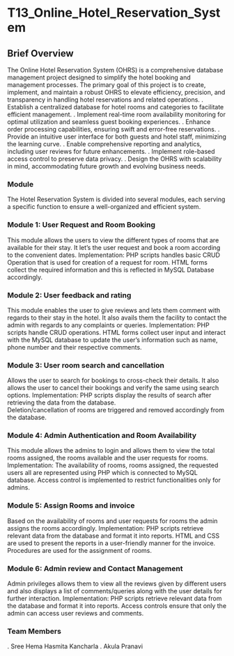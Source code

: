 # T13_Online_Hotel_Reservation_System

## Brief Overview
The Online Hotel Reservation System (OHRS) is a comprehensive database management project designed to simplify the hotel booking and management processes. The primary goal of this project is to create, implement, and maintain a robust OHRS to elevate efficiency, precision, and transparency in handling hotel reservations and related operations.
. Establish a centralized database for hotel rooms and categories to facilitate efficient management.
. Implement real-time room availability monitoring for optimal utilization and seamless guest booking experiences.
. Enhance order processing capabilities, ensuring swift and error-free reservations.
. Provide an intuitive user interface for both guests and hotel staff, minimizing the learning curve.
. Enable comprehensive reporting and analytics, including user reviews for future enhancements.
. Implement role-based access control to preserve data privacy.
. Design the OHRS with scalability in mind, accommodating future growth and evolving business needs.

### Module
The Hotel Reservation System is divided into several modules, each serving a specific function to ensure a well-organized and efficient system. 
### Module 1: User Request and Room Booking 
This module allows the users to view the different types of rooms that are available for their stay. It let’s the user request and book a room according to the convenient dates.
Implementation: PHP scripts handles basic CRUD Operation that is used for creation of a request for room. HTML forms collect the required information and this is reflected in MySQL Database accordingly.
### Module 2: User feedback and rating 
This module enables the user to give reviews and lets them comment with regards to their stay in the hotel. It also avails them the facility to contact the admin with regards to any complaints or queries. 
Implementation: PHP scripts handle CRUD operations. HTML forms collect user input and interact with the MySQL database to update the user’s information such as name, phone number and their respective comments.
### Module 3: User room search and cancellation 
Allows the user to search for bookings to cross-check their details. It also allows the user to cancel their bookings and verify the same using search options.
Implementation: PHP scripts display the results of search after retrieving the data from the database.  
Deletion/cancellation of rooms are triggered and removed accordingly from the database. 
### Module 4: Admin Authentication and Room Availability 
This module allows the admins to login and allows them to view the total rooms assigned, the rooms available and the user requests for rooms.
Implementation: The availability of rooms, rooms assigned, the requested users all are represented using PHP which is connected to MySQL database. Access control is implemented to restrict functionalities only for admins.
### Module 5: Assign Rooms and invoice
Based on the availability of rooms and user requests for rooms the admin assigns the rooms accordingly.
Implementation: PHP scripts retrieve relevant data from the database and format it into reports. HTML and CSS are used to present the reports in a user-friendly manner for the invoice. 
Procedures are used for the assignment of rooms.
### Module 6: Admin review and Contact Management 
Admin privileges allows them to view all the reviews given by different users and also displays a list of comments/queries along with the user details for further interaction.
Implementation: PHP scripts retrieve relevant data from the database and format it into reports. Access controls ensure that only the admin can access user reviews and comments. 

### Team Members
. Sree Hema Hasmita Kancharla 
. Akula Pranavi


